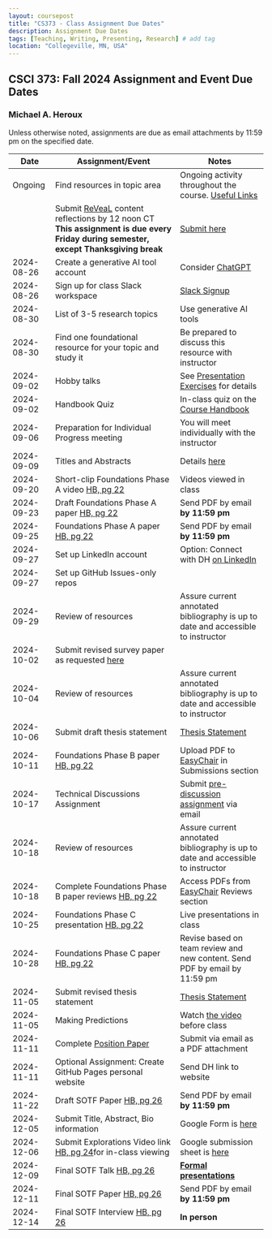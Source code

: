 ```yaml
---
layout: coursepost
title: "CS373 - Class Assignment Due Dates"
description: Assignment Due Dates
tags: [Teaching, Writing, Presenting, Research] # add tag
location: "Collegeville, MN, USA"
---
```


## CSCI 373: Fall 2024 Assignment and Event Due Dates

### Michael A. Heroux

Unless otherwise noted, assignments are due as email attachments by 11:59 pm on the specified date.

| **Date** | **Assignment/Event** | **Notes** |
| ---------- | --- | --- |
| Ongoing | Find resources in topic area | Ongoing activity throughout the course. [Useful Links](https://maherou.github.io/Teaching/files/CS373/CS373-Links/) |
|  | Submit [ReVeaL](../RevealDiscussions) content reflections by 12 noon CT **This assignment is due every Friday during semester, except Thanksgiving break** | [Submit here](https://forms.gle/Rhh8XzG76JEZJ7MJA)
| 2024-08-26 | Create a generative AI tool account | Consider [ChatGPT](https://chat.openai.com) |
| 2024-08-26 | Sign up for class Slack workspace | [Slack Signup](https://join.slack.com/t/collegevillef-zxt9686/shared_invite/zt-2pa21gy1u-bidCEy2ovOOP9TwWoh7LOw)  |
| 2024-08-30 | List of 3-5 research topics | Use generative AI tools |
| 2024-08-30 | Find one foundational resource for your topic and study it | Be prepared to discuss this resource with instructor |
| 2024-09-02 | Hobby talks | See [Presentation Exercises](https://collegeville.github.io/Orator/PresentationsThatWork/) for details |
| 2024-09-02 | Handbook Quiz | In-class quiz on the [Course Handbook](../CSCI373CourseHandbookLatestEdition.pdf) |
| 2024-09-06 | Preparation for Individual Progress meeting | You will meet individually with the instructor |
| 2024-09-09 | Titles and Abstracts | Details [here](https://collegeville.github.io/Scribe/TitlesAndAbstractsThatWork/) |
| 2024-09-20 | Short-clip Foundations Phase A video [HB, pg 22](../CSCI373CourseHandbookLatestEdition.pdf) | Videos viewed in class  | 
| 2024-09-23 | Draft Foundations Phase A paper [HB, pg 22](../CSCI373CourseHandbookLatestEdition.pdf) | Send PDF by email **by 11:59 pm** |
| 2024-09-25 | Foundations Phase A paper [HB, pg 22](../CSCI373CourseHandbookLatestEdition.pdf) | Send PDF by email **by 11:59 pm** |
| 2024-09-27 | Set up LinkedIn account | Option: Connect with DH [on LinkedIn](https://in.linkedin.com/in/michael-heroux-763590) |
| 2024-09-27 | Set up GitHub Issues-only repos| |
| 2024-09-29 | Review of resources | Assure current annotated bibliography is up to date and accessible to instructor |
| 2024-10-02 |Submit revised survey paper as requested [here](https://collegeville.github.io/Scribe/BetterTechnicalWriting/) | |
| 2024-10-04 | Review of resources | Assure current annotated bibliography is up to date and accessible to instructor |
| 2024-10-06 | Submit draft thesis statement | [Thesis Statement](./ThesisStatement.md) |
| 2024-10-11 | Foundations Phase B paper [HB, pg 22](../CSCI373CourseHandbookLatestEdition.pdf) | Upload PDF to [EasyChair](https://easychair.org/conferences/?conf=fall2024tap) in Submissions section |
| 2024-10-17 | Technical Discussions Assignment | Submit [pre-discussion assignment](https://collegeville.github.io/Orator/DiscussionsThatWork/) via email |
| 2024-10-18 | Review of resources | Assure current annotated bibliography is up to date and accessible to instructor |
| 2024-10-18 | Complete Foundations Phase B paper reviews [HB, pg 22](../CSCI373CourseHandbookLatestEdition.pdf) | Access PDFs from [EasyChair](https://easychair.org/conferences/?conf=fall2024tap) Reviews section |
| 2024-10-25 | Foundations Phase C presentation [HB, pg 22](../CSCI373CourseHandbookLatestEdition.pdf) | Live presentations in class|
| 2024-10-28 | Foundations Phase C paper [HB, pg 22](../CSCI373CourseHandbookLatestEdition.pdf) | Revise based on team review and new content. Send PDF by email by 11:59 pm |
| 2024-11-05 | Submit revised thesis statement | [Thesis Statement](./ThesisStatement.md) |
| 2024-11-05 | Making Predictions | Watch [the video](https://collegeville.github.io/Scribe/PredictionsThatWork/) before class |
| 2024-11-11 | Complete [Position Paper](https://collegeville.github.io/Scribe/PositionPapers/) | Submit via email as a PDF attachment | 
| 2024-11-11 | Optional Assignment: Create GitHub Pages personal website | Send DH link to website |
| 2024-11-22 | Draft SOTF Paper [HB, pg 26](../CSCI373CourseHandbookLatestEdition.pdf) | Send PDF by email **by 11:59 pm** |
| 2024-12-05 | Submit Title, Abstract, Bio information | Google Form is [here](https://forms.gle/d6xJTCqofyq4jXGh8) |
| 2024-12-06 | Submit Explorations Video link [HB, pg 24](../CSCI373CourseHandbookLatestEdition.pdf)for in-class viewing | Google submission sheet is [here]() |
| 2024-12-09 | Final SOTF Talk [HB, pg 26](../CSCI373CourseHandbookLatestEdition.pdf) | [**Formal presentations**](../2024-Fall-Final-Presentation-Schedule) |
| 2024-12-11 | Final SOTF Paper [HB, pg 26](../CSCI373CourseHandbookLatestEdition.pdf) | Send PDF by email **by 11:59 pm** 
| 2024-12-14 | Final SOTF Interview [HB, pg 26](../CSCI373CourseHandbookLatestEdition.pdf) | **In person** |
